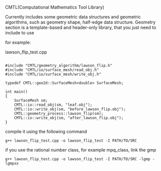 CMTL(Computational Mathematics Tool Library)

Currently includes some geometric data structures and geometric algorithms, such as geometry shape, half-edge data structure. 
Geometry section is a template-based and header-only library, that you just need to include to use

for example:

lawson_flip_test.cpp
```

#include "CMTL/geometry_algorithm/lawson_flip.h"
#include "CMTL/io/surface_mesh/read_obj.h"
#include "CMTL/io/surface_mesh/write_obj.h"

typedef CMTL::geo2d::SurfaceMesh<double> SurfaceMesh;

int main()
{
    SurfaceMesh sm;
    CMTL::io::read_obj(sm, "leaf.obj");
    CMTL::io::write_obj(sm, "before_lawson_flip.obj");
    CMTL::geometry_process::lawson_flip(sm);
    CMTL::io::write_obj(sm, "after_lawson_flip.obj");
}

```
compile it using the following command

`
g++ lawson_flip_test.cpp -o lawson_flip_test -I PATH/TO/SRC
`

if you use the rational number class, for example mpq_class, link the gmp

`
g++ lawson_flip_test.cpp -o lawson_flip_test -I PATH/TO/SRC -lgmp -lgmpxx
`
